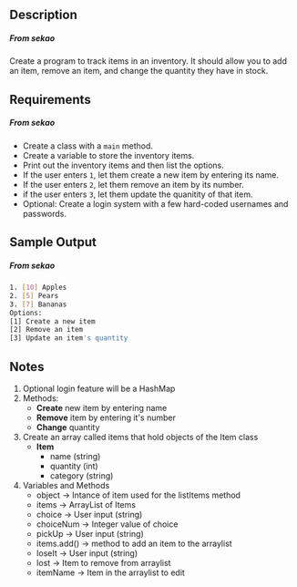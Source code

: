 ## Description
##### From sekao

Create a program to track items in an inventory. It should allow you to add an item, remove an item, and change the quantity they have in stock.

## Requirements
##### From sekao

* Create a class with a `main` method.
* Create a variable to store the inventory items.
* Print out the inventory items and then list the options.
* If the user enters `1`, let them create a new item by entering its name.
* If the user enters `2`, let them remove an item by its number.
* if the user enters `3`, let them update the quanitity of that item.
* Optional: Create a login system with a few hard-coded usernames and passwords.

## Sample Output
##### From sekao

```bash
1. [10] Apples
2. [5] Pears
3. [7] Bananas
Options:
[1] Create a new item
[2] Remove an item
[3] Update an item's quantity
```

## Notes

1. Optional login feature will be a HashMap
2. Methods:
    * **Create** new item by entering name
    * **Remove** item by entering it's number
    * **Change** quantity
3. Create an array called items that hold objects of the Item class
    * **Item**
        * name (string)
        * quantity (int)
        * category (string)
4. Variables and Methods
    * object -> Intance of item used for the listItems method
    * items -> ArrayList of Items
    * choice -> User input (string)
    * choiceNum -> Integer value of choice
    * pickUp -> User input (string)
    * items.add() -> method to add an item to the arraylist
    * loseIt -> User input (string)
    * lost -> Item to remove from arraylist
    * itemName -> Item in the arraylist to edit